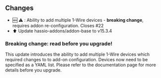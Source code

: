## Changes
- 🆕 ⚠️ : Ability to add multiple 1-Wire devices - **breaking change**, requires addon re-configuration. Closes #22 
- ⬆️ Update hassio-addons/addon-base to v15.3.4

### Breaking change: read before you upgrade!

This update introduces the ability to add multiple 1-Wire devices which required changes to to add-on configuration.
Devices now need to be specified as a YAML list. Please refer to the documentation page for more details before you upgrade.